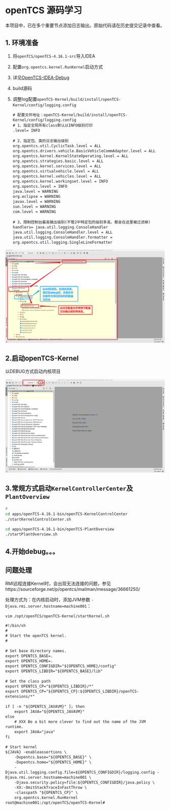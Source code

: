 # openTCS 源码学习

本项目中，已在多个重要节点添加日志输出。原始代码请在历史提交记录中查看。





## 1. 环境准备

1. 将`openTCS/openTCS-4.16.1-src`导入IDEA

2. 配置`org.opentcs.kernel.RunKernel`启动方式

3. 详见[OpenTCS-IDEA-Debug](./openTCS-4.16.1-src/源码学习/OpenTCS-IDEA-Debug环境配置.md)

4. build源码

5. 调整log配置`openTCS-Kernel/build/install/openTCS-Kernel/config/logging.config`

   ```properties
   # 配置文件地址：openTCS-Kernel/build/install/openTCS-Kernel/config/logging.config
   # 1、指定全局所有class默认以INFO级别打印
   .level= INFO
   
   # 2、指定包、类的日志输出级别
   org.opentcs.util.CyclicTask.level = ALL
   org.opentcs.drivers.vehicle.BasicVehicleCommAdapter.level = ALL
   org.opentcs.kernel.KernelStateOperating.level = ALL
   org.opentcs.strategies.basic.level = ALL
   org.opentcs.kernel.services.level = ALL
   org.opentcs.virtualvehicle.level = ALL
   org.opentcs.kernel.vehicles.level = ALL
   org.opentcs.kernel.workingset.level = INFO
   org.opentcs.level = INFO
   java.level = WARNING
   org.eclipse = WARNING
   javax.level = WARNING
   sun.level = WARNING
   com.level = WARNING
   
   # 3、限制控制台最高输出级别(不管2中特定包的级别多高，都会在这里被过滤掉)
   handlers= java.util.logging.ConsoleHandler
   java.util.logging.ConsoleHandler.level = ALL
   java.util.logging.ConsoleHandler.formatter = org.opentcs.util.logging.SingleLineFormatter
   ```

![image-20191210145525582](assets/image-20191210145525582.png)

## 2.启动openTCS-Kernel

以DEBUG方式启动内核项目

![image-20191210145026384](assets/image-20191210145026384.png)



## 3.常规方式启动`KernelControllerCenter`及`PlantOverview`

```sh
# 
cd apps/openTCS-4.16.1-bin/openTCS-KernelControlCenter
./startKernelControlCenter.sh
```

```sh
cd apps/openTCS-4.16.1-bin/openTCS-PlantOverview 
./startPlantOverview.sh
```



## 4.开始debug。。。







## 问题处理

RMI远程连接Kernel时，会出现无法连接的问题，参见https://sourceforge.net/p/opentcs/mailman/message/36661250/

处理方式为：在内核启动时，添加JVM参数 `-Djava.rmi.server.hostname=machine001`：

```shell
vim /opt/openTCS/openTCS-Kernel/startKernel.sh
```

```shell
#!/bin/sh
#
# Start the openTCS kernel.
#

# Set base directory names.
export OPENTCS_BASE=.
export OPENTCS_HOME=.
export OPENTCS_CONFIGDIR="${OPENTCS_HOME}/config"
export OPENTCS_LIBDIR="${OPENTCS_BASE}/lib"

# Set the class path
export OPENTCS_CP="${OPENTCS_LIBDIR}/*"
export OPENTCS_CP="${OPENTCS_CP}:${OPENTCS_LIBDIR}/openTCS-extensions/*"

if [ -n "${OPENTCS_JAVAVM}" ]; then
    export JAVA="${OPENTCS_JAVAVM}"
else
    # XXX Be a bit more clever to find out the name of the JVM runtime.
    export JAVA="java"
fi

# Start kernel
${JAVA} -enableassertions \
    -Dopentcs.base="${OPENTCS_BASE}" \
    -Dopentcs.home="${OPENTCS_HOME}" \
    -Djava.util.logging.config.file=${OPENTCS_CONFIGDIR}/logging.config -Djava.rmi.server.hostname=machine001 \
    -Djava.security.policy=file:${OPENTCS_CONFIGDIR}/java.policy \
    -XX:-OmitStackTraceInFastThrow \
    -classpath "${OPENTCS_CP}" \
    org.opentcs.kernel.RunKernel
root@machine001:/opt/openTCS/openTCS-Kernel#

```

